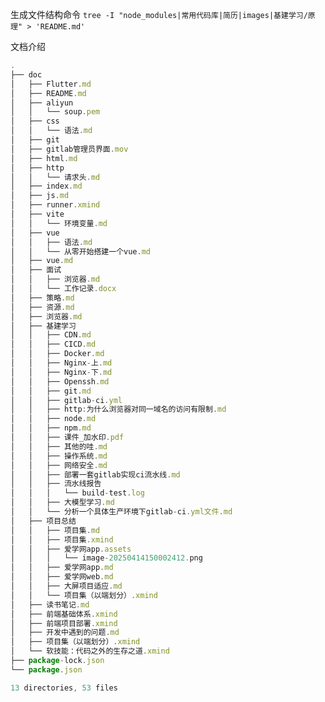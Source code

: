 生成文件结构命令
```tree -I "node_modules|常用代码库|简历|images|基建学习/原理" > 'README.md'```

文档介绍
```js
.
├── doc
│   ├── Flutter.md
│   ├── README.md
│   ├── aliyun
│   │   └── soup.pem
│   ├── css
│   │   └── 语法.md
│   ├── git
│   ├── gitlab管理员界面.mov
│   ├── html.md
│   ├── http
│   │   └── 请求头.md
│   ├── index.md
│   ├── js.md
│   ├── runner.xmind
│   ├── vite
│   │   └── 环境变量.md
│   ├── vue
│   │   ├── 语法.md
│   │   └── 从零开始搭建一个vue.md
│   ├── vue.md
│   ├── 面试
│   │   ├── 浏览器.md
│   │   └── 工作记录.docx
│   ├── 策略.md
│   ├── 资源.md
│   ├── 浏览器.md
│   ├── 基建学习
│   │   ├── CDN.md
│   │   ├── CICD.md
│   │   ├── Docker.md
│   │   ├── Nginx-上.md
│   │   ├── Nginx-下.md
│   │   ├── Openssh.md
│   │   ├── git.md
│   │   ├── gitlab-ci.yml
│   │   ├── http:为什么浏览器对同一域名的访问有限制.md
│   │   ├── node.md
│   │   ├── npm.md
│   │   ├── 课件_加水印.pdf
│   │   ├── 其他的哇.md
│   │   ├── 操作系统.md
│   │   ├── 网络安全.md
│   │   ├── 部署一套gitlab实现ci流水线.md
│   │   ├── 流水线报告
│   │   │   └── build-test.log
│   │   ├── 大模型学习.md
│   │   └── 分析一个具体生产环境下gitlab-ci.yml文件.md
│   ├── 项目总结
│   │   ├── 项目集.md
│   │   ├── 项目集.xmind
│   │   ├── 爱学网app.assets
│   │   │   └── image-20250414150002412.png
│   │   ├── 爱学网app.md
│   │   ├── 爱学网web.md
│   │   ├── 大屏项目适应.md
│   │   └── 项目集（以端划分）.xmind
│   ├── 读书笔记.md
│   ├── 前端基础体系.xmind
│   ├── 前端项目部署.xmind
│   ├── 开发中遇到的问题.md
│   ├── 项目集（以端划分）.xmind
│   └── 软技能：代码之外的生存之道.xmind
├── package-lock.json
└── package.json

13 directories, 53 files
```